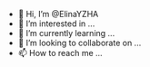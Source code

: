 - 👋 Hi, I’m @ElinaYZHA
- 👀 I’m interested in ...
- 🌱 I’m currently learning ...
- 💞️ I’m looking to collaborate on ...
- 📫 How to reach me ...

<!---
ElinaYZHA/ElinaYZHA is a ✨ special ✨ repository because its `README.md` (this file) appears on your GitHub profile.
You can click the Preview link to take a look at your changes.
--->
